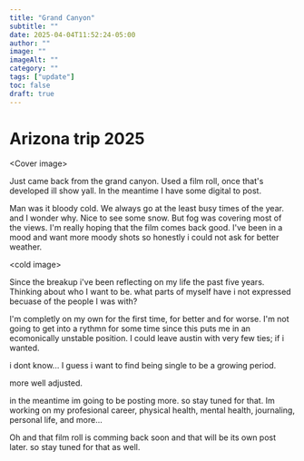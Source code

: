```yaml
---
title: "Grand Canyon"
subtitle: ""
date: 2025-04-04T11:52:24-05:00
author: ""
image: ""
imageAlt: ""
category: ""
tags: ["update"]
toc: false
draft: true
---
```

# Arizona trip 2025

\<Cover image>

Just came back from the grand canyon.
Used a film roll, once that's developed ill show yall.
In the meantime I have some digital to post.

Man was it bloody cold. We always go at the least busy times of the year. and I wonder why.
Nice to see some snow. But fog was covering most of the views. I'm really hoping that the film comes back good.
I've been in a mood and want more moody shots so honestly i could not ask for better weather.

\<cold image>

Since the breakup i've been reflecting on my life the past five years. Thinking about who I want to be. what parts of myself have i not expressed becuase of the people I was with?

I'm completly on my own for the first time, for better and for worse.
I'm not going to get into a rythmn for some time since this puts me in an ecomonically unstable position.
I could leave austin with very few ties; if i wanted.

i dont know... I guess i want to find being single to be a growing period.

more well adjusted.

in the meantime im going to be posting more. so stay tuned for that. Im working on my profesional career, physical health, mental health, journaling, personal life, and more...

Oh and that film roll is comming back soon and that will be its own post later. so stay tuned for that as well.
